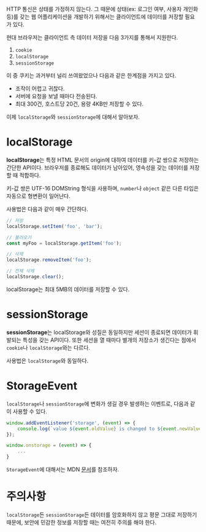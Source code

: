 HTTP 통신은 상태를 가정하지 않는다. 그 때문에 상태(ex: 로그인 여부, 사용자 개인화 등)를 갖는 웹 어플리케이션을 개발하기 위해서는 클라이언트에 데이터를 저장할 필요가 있다.

현대 브라우저는 클라이언트 측 데이터 저장을 다음 3가지를 통해서 지원한다.

1. `cookie`
2. `localStorage`
3. `sessionStorage`

이 중 쿠키는 과거부터 널리 쓰여왔었으나 다음과 같은 한계점을 가지고 있다.

- 조작이 어렵고 귀찮다.
- 서버에 요청을 보낼 때마다 전송된다.
- 최대 300건, 호스트당 20건, 용량 4KB만 저장할 수 있다.

이제 `localStorage`와 `sessionStorage`에 대해서 알아보자.



# localStorage

**localStorage**는 특정 HTML 문서의 origin에 대하여 데이터를 키-값 쌍으로 저장하는 간단한 API이다. 브라우저를 종료해도 데이터가 남아있어, 영속성을 갖는 데이터를 저장할 때 적합하다.

키-값 쌍은 UTF-16 DOMString 형식을 사용하며, `number`나 `object` 같은 다른 타입은 자동으로 형변환이 일어난다.

사용법은 다음과 같이 매우 간단하다.

```javascript
// 저장
localStorage.setItem('foo', 'bar');

// 불러오기
const myFoo = localStorage.getItem('foo');

// 삭제
localStorage.removeItem('foo');

// 전체 삭제
localStorage.clear();
```

localStorage는 최대 5MB의 데이터를 저장할 수 있다. 



# sessionStorage

**sessionStorage**는 localStorage와 성질은 동일하지만 세션이 종료되면 데이터가 휘발되는 특성을 갖는 API이다. 또한 세션을 열 때마다 별개의 저장소가 생긴다는 점에서 `cookie`나 `localStorage`와는 다르다.

사용법은 `localStorage`와 동일하다.



# StorageEvent

`localStorage`나 `sessionStorage`에 변화가 생길 경우 발생하는 이벤트로, 다음과 같이 사용할 수 있다.

```javascript
window.addEventListener('storage', (event) => {
    console.log(`value ${event.oldValue} is changed to ${event.newValue} at ${event.storageArea}.`);
});

window.onstorage = (event) => {
    ...
}
```

`StorageEvent`에 대해서는 MDN [문서](https://developer.mozilla.org/en-US/docs/Web/API/StorageEvent)를 참조하자.



# 주의사항

`localStorage`든 `sessionStorage`든 데이터를 암호화하지 않고 평문 그대로 저장하기 때문에, 보안에 민감한 정보를 저장할 때는 여전히 주의를 해야 한다.